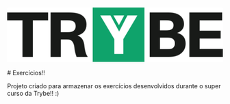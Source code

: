 <p align="center">
 <img src="https://github.com/marcusWittho/trybe-exercises/blob/master/logo.png" alt="Logo da Trybe"/>
</p>
# Exercícios!!

Projeto criado para armazenar os exercícios desenvolvidos durante o super curso da Trybe!! :)
